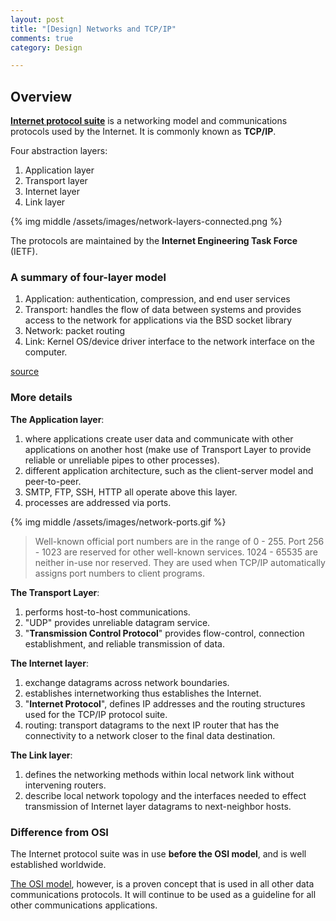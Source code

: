 ```yaml
---
layout: post
title: "[Design] Networks and TCP/IP"
comments: true
category: Design

---
```


## Overview

__[Internet protocol suite](http://en.wikipedia.org/wiki/Internet_protocol_suite)__ is a networking model and communications protocols used by the Internet. It is commonly known as __TCP/IP__. 

Four abstraction layers:

1. Application layer
1. Transport layer
1. Internet layer
1. Link layer

{% img middle /assets/images/network-layers-connected.png %}

The protocols are maintained by the __Internet Engineering Task Force__ (IETF). 

### A summary of four-layer model

1. Application: authentication, compression, and end user services
1. Transport: handles the flow of data between systems and provides access to the network for applications via the BSD socket library
1. Network: packet routing
1. Link: Kernel OS/device driver interface to the network interface on the computer. 

[source](http://searchnetworking.techtarget.com/news/851291/TCP-Internet-Protocol-and-OSI)

### More details

__The Application layer__: 

1. where applications create user data and communicate with other applications on another host (make use of Transport Layer to provide reliable or unreliable pipes to other processes). 
1. different application architecture, such as the client-server model and peer-to-peer. 
1. SMTP, FTP, SSH, HTTP all operate above this layer. 
1. processes are addressed via ports. 

{% img middle /assets/images/network-ports.gif %}

> Well-known official port numbers are in the range of 0 - 255. Port 256 - 1023 are reserved for other well-known services. 1024 - 65535 are neither in-use nor reserved. They are used when TCP/IP automatically assigns port numbers to client programs. 

__The Transport Layer__:

1. performs host-to-host communications.
1. "UDP" provides unreliable datagram service. 
1. "__Transmission Control Protocol__" provides flow-control, connection establishment, and reliable transmission of data.

__The Internet layer__:

1. exchange datagrams across network boundaries. 
1. establishes internetworking thus establishes the Internet.
1. "__Internet Protocol__", defines IP addresses and the routing structures used for the TCP/IP protocol suite. 
1. routing: transport datagrams to the next IP router that has the connectivity to a network closer to the final data destination.

__The Link layer__:

1. defines the networking methods within local network link without intervening routers. 
1. describe local network topology and the interfaces needed to effect transmission of Internet layer datagrams to next-neighbor hosts.

### Difference from OSI

The Internet protocol suite was in use __before the OSI model__, and is well established worldwide. 

[The OSI model](http://electronicdesign.com/what-s-difference-between/what-s-difference-between-osi-seven-layer-network-model-and-tcpip), however, is a proven concept that is used in all other data communications protocols. It will continue to be used as a guideline for all other communications applications.

